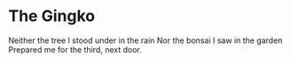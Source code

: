 # The Gingko

Neither the tree I stood under in the rain
Nor the bonsai I saw in the garden
Prepared me for the third, next door.